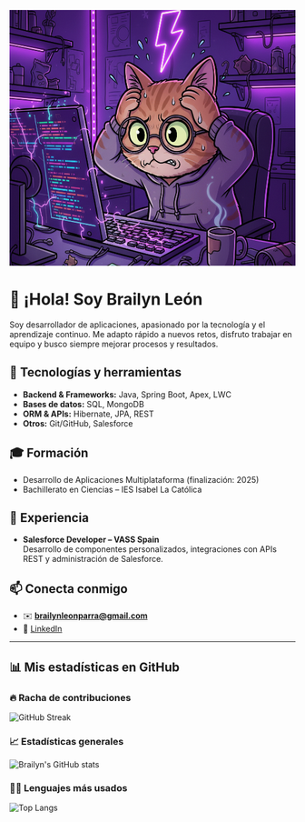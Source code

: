 <p align="center">
  <img src="cartooncat2.png" alt="Portada" width="1000" height="450"/>
</p>

# 👋 ¡Hola! Soy Brailyn León

Soy desarrollador de aplicaciones, apasionado por la tecnología y el aprendizaje continuo. Me adapto rápido a nuevos retos, disfruto trabajar en equipo y busco siempre mejorar procesos y resultados.  

## 🚀 Tecnologías y herramientas
- **Backend & Frameworks:** Java, Spring Boot, Apex, LWC  
- **Bases de datos:** SQL, MongoDB  
- **ORM & APIs:** Hibernate, JPA, REST  
- **Otros:** Git/GitHub, Salesforce  

## 🎓 Formación
- Desarrollo de Aplicaciones Multiplataforma (finalización: 2025)  
- Bachillerato en Ciencias – IES Isabel La Católica  

## 💼 Experiencia
- **Salesforce Developer – VASS Spain**  
  Desarrollo de componentes personalizados, integraciones con APIs REST y administración de Salesforce.  

## 📫 Conecta conmigo
- ✉️ **brailynleonparra@gmail.com**  
- 🔗 [LinkedIn](https://www.linkedin.com/in/brailyn-leon-parra-18a425336)  

---

## 📊 Mis estadísticas en GitHub

<div align="left">

### 🔥 Racha de contribuciones
![GitHub Streak](https://github-readme-streak-stats-eight.vercel.app?user=Brailynlp&theme=radical)

### 📈 Estadísticas generales
![Brailyn's GitHub stats](https://github-readme-stats.vercel.app/api?username=Brailynlp&show_icons=true&theme=radical)

### 🧑‍💻 Lenguajes más usados
![Top Langs](https://github-readme-stats.vercel.app/api/top-langs/?username=Brailynlp&layout=compact&theme=radical)

</div>
